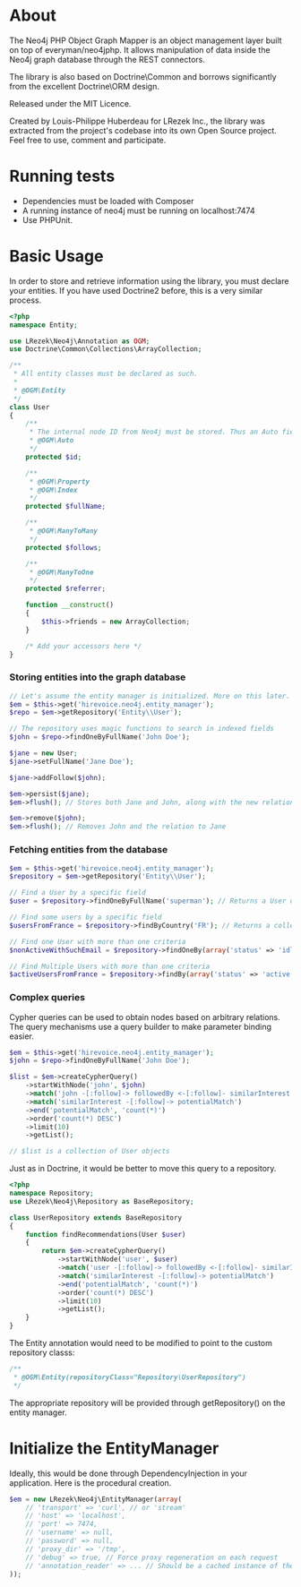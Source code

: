 About
=====

The Neo4j PHP Object Graph Mapper is an object management layer built on top of everyman/neo4jphp.
It allows manipulation of data inside the Neo4j graph database through the REST connectors.

The library is also based on Doctrine\Common and borrows significantly from the excellent Doctrine\ORM
design.

Released under the MIT Licence.

Created by Louis-Philippe Huberdeau for LRezek Inc., the library was extracted from the project's
codebase into its own Open Source project. Feel free to use, comment and participate.

Running tests
=============

* Dependencies must be loaded with Composer
* A running instance of neo4j must be running on localhost:7474
* Use PHPUnit.

Basic Usage
===========

In order to store and retrieve information using the library, you must declare your entities.
If you have used Doctrine2 before, this is a very similar process.
```php
<?php
namespace Entity;

use LRezek\Neo4j\Annotation as OGM;
use Doctrine\Common\Collections\ArrayCollection;

/**
 * All entity classes must be declared as such.
 *
 * @OGM\Entity
 */
class User
{
    /**
     * The internal node ID from Neo4j must be stored. Thus an Auto field is required
     * @OGM\Auto
     */
    protected $id;

    /**
     * @OGM\Property
     * @OGM\Index
     */
    protected $fullName;

    /**
     * @OGM\ManyToMany
     */
    protected $follows;

    /**
     * @OGM\ManyToOne
     */
    protected $referrer;

    function __construct()
    {
        $this->friends = new ArrayCollection;
    }

    /* Add your accessors here */
}
```

### Storing entities into the graph database
```php
// Let's assume the entity manager is initialized. More on this later.
$em = $this->get('hirevoice.neo4j.entity_manager');
$repo = $em->getRepository('Entity\\User');

// The repository uses magic functions to search in indexed fields
$john = $repo->findOneByFullName('John Doe');

$jane = new User;
$jane->setFullName('Jane Doe');

$jane->addFollow($john);

$em->persist($jane);
$em->flush(); // Stores both Jane and John, along with the new relation

$em->remove($john);
$em->flush(); // Removes John and the relation to Jane
```
### Fetching entities from the database

```php
$em = $this->get('hirevoice.neo4j.entity_manager');
$repository = $em->getRepository('Entity\\User');

// Find a User by a specific field
$user = $repository->findOneByFullName('superman'); // Returns a User object

// Find some users by a specific field
$usersFromFrance = $repository->findByCountry('FR'); // Returns a collection of User object

// Find one User with more than one criteria
$nonActiveWithSuchEmail = $repository->findOneBy(array('status' => 'idle', 'email' => 'superman@chucknorris.com'));

// Find Multiple Users with more than one criteria
$activeUsersFromFrance = $repository->findBy(array('status' => 'active', 'country' => 'FR'));
```



### Complex queries

Cypher queries can be used to obtain nodes based on arbitrary relations. The query mechanisms
use a query builder to make parameter binding easier.
```php
$em = $this->get('hirevoice.neo4j.entity_manager');
$john = $repo->findOneByFullName('John Doe');

$list = $em->createCypherQuery()
    ->startWithNode('john', $john)
    ->match('john -[:follow]-> followedBy <-[:follow]- similarInterest')
    ->match('similarInterest -[:follow]-> potentialMatch')
    ->end('potentialMatch', 'count(*)')
    ->order('count(*) DESC')
    ->limit(10)
    ->getList();

// $list is a collection of User objects
```
Just as in Doctrine, it would be better to move this query to a repository.
```php
<?php
namespace Repository;
use LRezek\Neo4j\Repository as BaseRepository;

class UserRepository extends BaseRepository
{
    function findRecommendations(User $user)
    {
        return $em->createCypherQuery()
            ->startWithNode('user', $user)
            ->match('user -[:follow]-> followedBy <-[:follow]- similarInterest')
            ->match('similarInterest -[:follow]-> potentialMatch')
            ->end('potentialMatch', 'count(*)')
            ->order('count(*) DESC')
            ->limit(10)
            ->getList();
    }
}
```

The Entity annotation would need to be modified to point to the custom repository classs:
```php
/**
 * @OGM\Entity(repositoryClass="Repository\UserRepository")
 */
```

The appropriate repository will be provided through getRepository() on the entity manager.

Initialize the EntityManager
============================

Ideally, this would be done through DependencyInjection in your application. Here is the
procedural creation.
```php
$em = new LRezek\Neo4j\EntityManager(array(
    // 'transport' => 'curl', // or 'stream'
    // 'host' => 'localhost',
    // 'port' => 7474,
    // 'username' => null,
    // 'password' => null,
    // 'proxy_dir' => '/tmp',
    // 'debug' => true, // Force proxy regeneration on each request
    // 'annotation_reader' => ... // Should be a cached instance of the doctrine annotation reader in production
));
```

